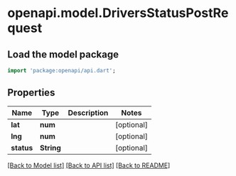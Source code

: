# openapi.model.DriversStatusPostRequest

## Load the model package
```dart
import 'package:openapi/api.dart';
```

## Properties
Name | Type | Description | Notes
------------ | ------------- | ------------- | -------------
**lat** | **num** |  | [optional] 
**lng** | **num** |  | [optional] 
**status** | **String** |  | [optional] 

[[Back to Model list]](../README.md#documentation-for-models) [[Back to API list]](../README.md#documentation-for-api-endpoints) [[Back to README]](../README.md)


